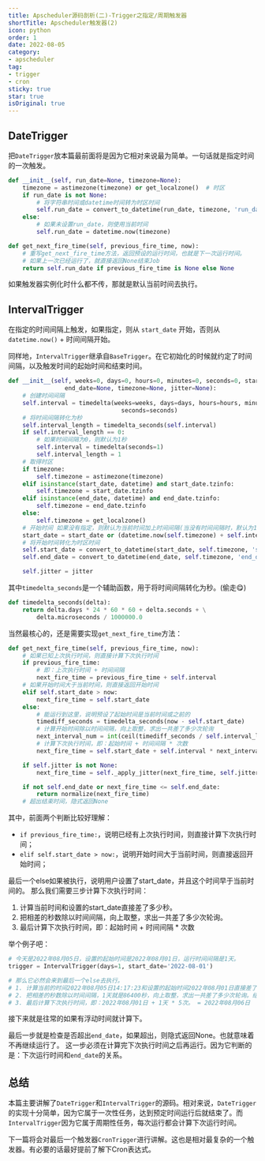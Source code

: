 ```yaml
---
title: Apscheduler源码剖析(二)-Trigger之指定/周期触发器
shortTitle: Apscheduler触发器(2)
icon: python
order: 1
date: 2022-08-05
category:
- apscheduler
tag:
- trigger
- cron
sticky: true
star: true
isOriginal: true
---
```


## DateTrigger

把`DateTrigger`放本篇最前面将是因为它相对来说最为简单。一句话就是指定时间的一次触发。

```python
def __init__(self, run_date=None, timezone=None):
    timezone = astimezone(timezone) or get_localzone()  # 时区
    if run_date is not None:
        # 将字符串时间或datetime时间转为时区时间
        self.run_date = convert_to_datetime(run_date, timezone, 'run_date')
    else:
        # 如果未设置run_date，则使用当前时间
        self.run_date = datetime.now(timezone)

def get_next_fire_time(self, previous_fire_time, now):
    # 重写get_next_fire_time方法，返回预设的运行时间，也就是下一次运行时间。
    # 如果上一次已经运行了，就直接返回None结束Job
    return self.run_date if previous_fire_time is None else None
```

如果触发器实例化时什么都不传，那就是默认当前时间去执行。

## IntervalTrigger

在指定的时间间隔上触发，如果指定，则从 ``start_date`` 开始，否则从 ``datetime.now()`` + 时间间隔开始。

同样地，`IntervalTrigger`继承自`BaseTrigger`。在它初始化的时候就约定了时间间隔，以及触发时间的起始时间和结束时间。


```python
def __init__(self, weeks=0, days=0, hours=0, minutes=0, seconds=0, start_date=None,
                end_date=None, timezone=None, jitter=None):
    # 创建时间间隔
    self.interval = timedelta(weeks=weeks, days=days, hours=hours, minutes=minutes,
                                seconds=seconds)
    # 将时间间隔转化为秒
    self.interval_length = timedelta_seconds(self.interval)
    if self.interval_length == 0:
        # 如果时间间隔为0，则默认为1秒
        self.interval = timedelta(seconds=1)
        self.interval_length = 1
    # 取得时区
    if timezone:
        self.timezone = astimezone(timezone)
    elif isinstance(start_date, datetime) and start_date.tzinfo:
        self.timezone = start_date.tzinfo
    elif isinstance(end_date, datetime) and end_date.tzinfo:
        self.timezone = end_date.tzinfo
    else:
        self.timezone = get_localzone()
    # 开始时间 如果没有指定，则默认为当前时间加上时间间隔(当没有时间间隔时，默认为1秒)
    start_date = start_date or (datetime.now(self.timezone) + self.interval)
    # 将开始时间转化为时区时间
    self.start_date = convert_to_datetime(start_date, self.timezone, 'start_date')
    self.end_date = convert_to_datetime(end_date, self.timezone, 'end_date')

    self.jitter = jitter
```

其中`timedelta_seconds`是一个辅助函数，用于将时间间隔转化为秒。(偷走:yum:)

```python
def timedelta_seconds(delta):
    return delta.days * 24 * 60 * 60 + delta.seconds + \
        delta.microseconds / 1000000.0
```

当然最核心的，还是需要实现`get_next_fire_time`方法：

```python
def get_next_fire_time(self, previous_fire_time, now):
    # 如果已知上次执行时间，则直接计算下次执行时间
    if previous_fire_time:
        # 即：上次执行时间 + 时间间隔
        next_fire_time = previous_fire_time + self.interval
    # 如果开始时间大于当前时间，则直接返回开始时间
    elif self.start_date > now:
        next_fire_time = self.start_date
    else:
        # 能运行到这里，说明预设了起始时间是当前时间或之前的
        timediff_seconds = timedelta_seconds(now - self.start_date)
        # 计算开始时间除以时间间隔，向上取整，求出一共差了多少次轮询
        next_interval_num = int(ceil(timediff_seconds / self.interval_length))
        # 计算下次执行时间，即：起始时间 + 时间间隔 * 次数
        next_fire_time = self.start_date + self.interval * next_interval_num

    if self.jitter is not None:
        next_fire_time = self._apply_jitter(next_fire_time, self.jitter, now)

    if not self.end_date or next_fire_time <= self.end_date:
        return normalize(next_fire_time)
    # 超出结束时间，隐式返回None
```

其中，前面两个判断比较好理解：
- `if previous_fire_time:`，说明已经有上次执行时间，则直接计算下次执行时间；
- `elif self.start_date > now:`，说明开始时间大于当前时间，则直接返回开始时间；

最后一个else如果被执行，说明用户设置了start_date，并且这个时间早于当前时间的。
那么我们需要三步计算下次执行时间：
1. 计算当前时间和设置的start_date直接差了多少秒。
2. 把相差的秒数除以时间间隔，向上取整，求出一共差了多少次轮询。
3. 最后计算下次执行时间，即：起始时间 + 时间间隔 * 次数

举个例子吧：

```python
# 今天是2022年08月05日，设置的起始时间是2022年08月01日，运行时间间隔是1天。
trigger = IntervalTrigger(days=1, start_date='2022-08-01')

# 那么它必然会来到最后一个else去执行。
# 1. 计算当前的时间2022年08月05日14:17:23和设置的起始时间2022年08月01日直接差了多少秒。
# 2. 把相差的秒数除以时间间隔，1天就是86400秒，向上取整，求出一共差了多少次轮询。结果是5次。
# 3. 最后计算下次执行时间，即：2022年08月01日 + 1天 * 5次。 = 2022年08月06日
```

接下来就是往常的如果有浮动时间就计算下。

最后一步就是检查是否超出`end_date`，如果超出，则隐式返回None。也就意味着不再继续运行了。
这一步必须在计算完下次执行时间之后再运行。因为它判断的是：下次运行时间和`end_date`的关系。

## 总结

本篇主要讲解了`DateTrigger`和`IntervalTrigger`的源码。相对来说，`DateTrigger`的实现十分简单，因为它属于一次性任务，达到预定时间运行后就结束了。而`IntervalTrigger`因为它属于周期性任务，每次运行都会计算下次运行时间。

下一篇将会对最后一个触发器`CronTrigger`进行讲解。这也是相对最复杂的一个触发器。有必要的话最好提前了解下Cron表达式。

